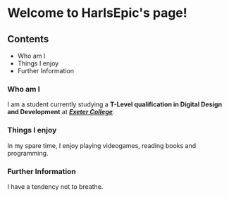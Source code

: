 # Welcome to HarlsEpic's page!

## Contents

- Who am I
- Things I enjoy
- Further Information

### Who am I

I am a student currently studying a **T-Level qualification in Digital Design and Development** at ***[Exeter College](https://exe-coll.ac.uk/)***.

### Things I enjoy

In my spare time, I enjoy playing videogames, reading books and programming.

### Further Information

I have a tendency not to breathe.


